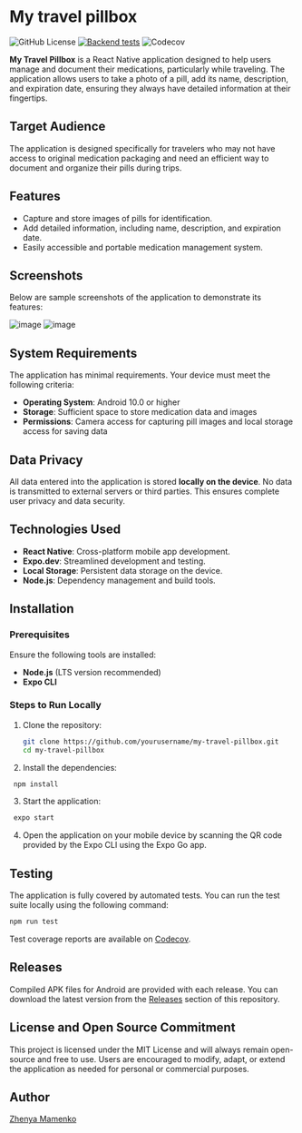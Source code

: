 # My travel pillbox
![GitHub License](https://img.shields.io/github/license/zhenya-mamenko/my-pillbox)
[![Backend tests](https://github.com/zhenya-mamenko/my-pillbox/actions/workflows/jest.yml/badge.svg)](https://github.com/zhenya-mamenko/my-pillbox/actions/workflows/jest.yml)
![Codecov](https://img.shields.io/codecov/c/github/zhenya-mamenko/my-pillbox)

**My Travel Pillbox** is a React Native application designed to help users manage and document their medications, particularly while traveling. The application allows users to take a photo of a pill, add its name, description, and expiration date, ensuring they always have detailed information at their fingertips.

## Target Audience

The application is designed specifically for travelers who may not have access to original medication packaging and need an efficient way to document and organize their pills during trips.

## Features

- Capture and store images of pills for identification.
- Add detailed information, including name, description, and expiration date.
- Easily accessible and portable medication management system.

## Screenshots

Below are sample screenshots of the application to demonstrate its features:

![image](https://github.com/user-attachments/assets/a7ec9390-9ff6-4b47-b799-4d9a52d9b904) ![image](https://github.com/user-attachments/assets/c2b888ed-a033-4712-99e5-9334ebf7ac14)

## System Requirements

The application has minimal requirements. Your device must meet the following criteria:

- **Operating System**: Android 10.0 or higher
- **Storage**: Sufficient space to store medication data and images
- **Permissions**: Camera access for capturing pill images and local storage access for saving data

## Data Privacy

All data entered into the application is stored **locally on the device**. No data is transmitted to external servers or third parties. This ensures complete user privacy and data security.

## Technologies Used

- **React Native**: Cross-platform mobile app development.
- **Expo.dev**: Streamlined development and testing.
- **Local Storage**: Persistent data storage on the device.
- **Node.js**: Dependency management and build tools.

## Installation

### Prerequisites

Ensure the following tools are installed:

- **Node.js** (LTS version recommended)
- **Expo CLI**

### Steps to Run Locally

1. Clone the repository:
   ```bash
   git clone https://github.com/yourusername/my-travel-pillbox.git
   cd my-travel-pillbox
   ```
2. Install the dependencies:
  ```bash
   npm install
  ```
3. Start the application:
  ```bash
   expo start
  ```
4. Open the application on your mobile device by scanning the QR code provided by the Expo CLI using the Expo Go app.

## Testing

The application is fully covered by automated tests. You can run the test suite locally using the following command:

```bash
npm run test
```

Test coverage reports are available on [Codecov](https://app.codecov.io/gh/zhenya-mamenko/my-pillbox/tree/main).

## Releases

Compiled APK files for Android are provided with each release. You can download the latest version from the [Releases](https://github.com/zhenya-mamenko/my-pillbox/releases) section of this repository.

## License and Open Source Commitment

This project is licensed under the MIT License and will always remain open-source and free to use. Users are encouraged to modify, adapt, or extend the application as needed for personal or commercial purposes.

## Author

[Zhenya Mamenko](https://github.com/zhenya-mamenko/my-pillbox)
